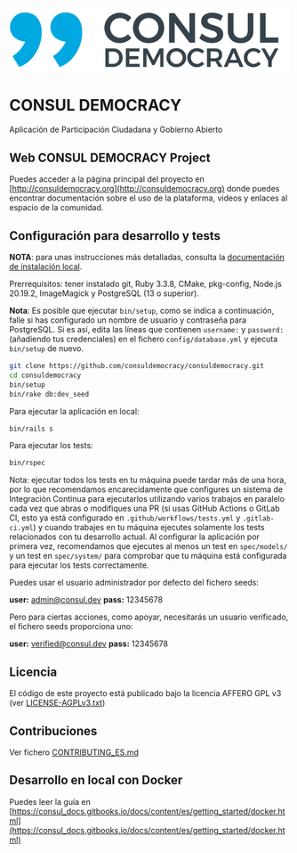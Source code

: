 ![Logotipo de CONSUL DEMOCRACY](../img/consul_logo.png)

# CONSUL DEMOCRACY

Aplicación de Participación Ciudadana y Gobierno Abierto

## Web CONSUL DEMOCRACY Project

Puedes acceder a la página principal del proyecto en [http://consuldemocracy.org](http://consuldemocracy.org) donde puedes encontrar documentación sobre el uso de la plataforma, videos y enlaces al espacio de la comunidad.

## Configuración para desarrollo y tests

**NOTA**: para unas instrucciones más detalladas, consulta la [documentación de instalación local](installation/local_installation.md).

Prerrequisitos: tener instalado git, Ruby 3.3.8, CMake, pkg-config, Node.js 20.19.2, ImageMagick y PostgreSQL (13 o superior).

**Nota**: Es posible que ejecutar `bin/setup`, como se indica a continuación, falle si has configurado un nombre de usuario y contraseña para PostgreSQL. Si es así, edita las líneas que contienen `username:` y `password:` (añadiendo tus credenciales) en el fichero `config/database.yml` y ejecuta `bin/setup` de nuevo.

```bash
git clone https://github.com/consuldemocracy/consuldemocracy.git
cd consuldemocracy
bin/setup
bin/rake db:dev_seed
```

Para ejecutar la aplicación en local:

```bash
bin/rails s
```

Para ejecutar los tests:

```bash
bin/rspec
```

Nota: ejecutar todos los tests en tu máquina puede tardar más de una hora, por lo que recomendamos encarecidamente que configures un sistema de Integración Continua para ejecutarlos utilizando varios trabajos en paralelo cada vez que abras o modifiques una PR (si usas GitHub Actions o GitLab CI, esto ya está configurado en `.github/workflows/tests.yml` y `.gitlab-ci.yml`) y cuando trabajes en tu máquina ejecutes solamente los tests relacionados con tu desarrollo actual. Al configurar la aplicación por primera vez, recomendamos que ejecutes al menos un test en `spec/models/` y un test en `spec/system/` para comprobar que tu máquina está configurada para ejecutar los tests correctamente.

Puedes usar el usuario administrador por defecto del fichero seeds:

 **user:** admin@consul.dev
 **pass:** 12345678

Pero para ciertas acciones, como apoyar, necesitarás un usuario verificado, el fichero seeds proporciona uno:

 **user:** verified@consul.dev
 **pass:** 12345678

## Licencia

El código de este proyecto está publicado bajo la licencia AFFERO GPL v3 (ver [LICENSE-AGPLv3.txt](open_source/license.md))

## Contribuciones

Ver fichero [CONTRIBUTING_ES.md](https://github.com/consuldemocracy/consuldemocracy/blob/master/CONTRIBUTING_ES.md)

## Desarrollo en local con Docker

Puedes leer la guía en [https://consul_docs.gitbooks.io/docs/content/es/getting_started/docker.html](https://consul_docs.gitbooks.io/docs/content/es/getting_started/docker.html)
